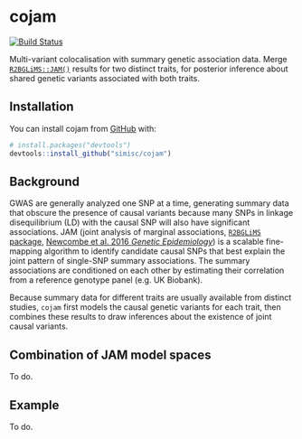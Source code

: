 
<!-- README.md is generated from README.Rmd. Please edit that file -->

# cojam

[![Build
Status](https://travis-ci.com/simisc/cojam.svg?branch=master)](https://travis-ci.com/simisc/cojam)

Multi-variant colocalisation with summary genetic association data.
Merge
[`R2BGLiMS::JAM()`](https://github.com/pjnewcombe/R2BGLiMS "R2BGLiMS")
results for two distinct traits, for posterior inference about shared
genetic variants associated with both traits.

## Installation

You can install cojam from [GitHub](https://github.com/) with:

``` r
# install.packages("devtools")
devtools::install_github("simisc/cojam")
```

## Background

GWAS are generally analyzed one SNP at a time, generating summary data
that obscure the presence of causal variants because many SNPs in
linkage disequilibrium (LD) with the causal SNP will also have
significant associations. JAM (joint analysis of marginal associations,
[`R2BGLiMS` package](https://github.com/pjnewcombe/R2BGLiMS "R2BGLiMS"),
[Newcombe et al. 2016 *Genetic
Epidemiology*](https://doi.org/10.1002/gepi.21953 "JAM paper")) is a
scalable fine-mapping algorithm to identify candidate causal SNPs that
best explain the joint pattern of single-SNP summary associations. The
summary associations are conditioned on each other by estimating their
correlation from a reference genotype panel (e.g. UK Biobank).

Because summary data for different traits are usually available from
distinct studies, `cojam` first models the causal genetic variants for
each trait, then combines these results to draw inferences about the
existence of joint causal variants.

## Combination of JAM model spaces

To do.

## Example

To do.
